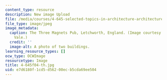 ```yaml
---
content_type: resource
description: New image Upload
file: /media/courses/4-645-selected-topics-in-architecture-architecture-from-1750-to-the-present-fall-2004/e7d6180f1cd5d56200ecb5cda69ee504_4-645f04-th.jpg
file_type: image/jpeg
image_metadata:
  caption: The Three Magnets Pub, Letchworth, England. (Image courtesy of Prof. Larry
    Vale.)
  credit: ''
  image-alt: A photo of two buildings.
learning_resource_types: []
ocw_type: OCWImage
resourcetype: Image
title: 4-645f04-th.jpg
uid: e7d6180f-1cd5-d562-00ec-b5cda69ee504
---
```

